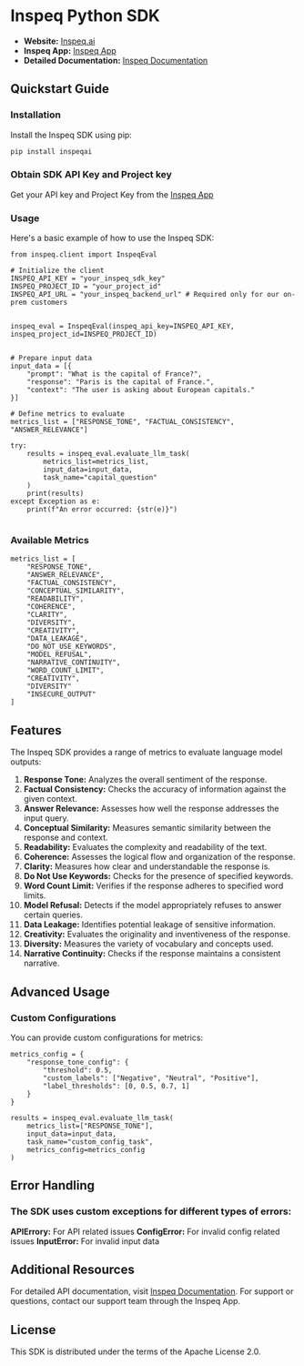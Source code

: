 # Inspeq Python SDK

- **Website:** [Inspeq.ai](https://www.inspeq.ai)
- **Inspeq App:** [Inspeq App](https://platform.inspeq.ai)
- **Detailed Documentation:** [Inspeq Documentation](https://docs.inspeq.ai)

## Quickstart Guide

### Installation

Install the Inspeq SDK using pip:

```bash
pip install inspeqai
```

### Obtain SDK API Key and Project key 

Get your API key and Project Key from the [Inspeq App](https://platform.inspeq.ai)

### Usage
Here's a basic example of how to use the Inspeq SDK:


```
from inspeq.client import InspeqEval

# Initialize the client
INSPEQ_API_KEY = "your_inspeq_sdk_key"
INSPEQ_PROJECT_ID = "your_project_id"
INSPEQ_API_URL = "your_inspeq_backend_url" # Required only for our on-prem customers


inspeq_eval = InspeqEval(inspeq_api_key=INSPEQ_API_KEY, inspeq_project_id=INSPEQ_PROJECT_ID)


# Prepare input data
input_data = [{
    "prompt": "What is the capital of France?",
    "response": "Paris is the capital of France.",
    "context": "The user is asking about European capitals."
}]

# Define metrics to evaluate
metrics_list = ["RESPONSE_TONE", "FACTUAL_CONSISTENCY", "ANSWER_RELEVANCE"]

try:
    results = inspeq_eval.evaluate_llm_task(
        metrics_list=metrics_list,
        input_data=input_data,
        task_name="capital_question"
    )
    print(results)
except Exception as e:
    print(f"An error occurred: {str(e)}")
    
```

### Available Metrics 
```
metrics_list = [
    "RESPONSE_TONE",
    "ANSWER_RELEVANCE",
    "FACTUAL_CONSISTENCY",
    "CONCEPTUAL_SIMILARITY",
    "READABILITY",
    "COHERENCE",
    "CLARITY",
    "DIVERSITY",
    "CREATIVITY",
    "DATA_LEAKAGE",
    "DO_NOT_USE_KEYWORDS",
    "MODEL_REFUSAL",
    "NARRATIVE_CONTINUITY",
    "WORD_COUNT_LIMIT",
    "CREATIVITY",
    "DIVERSITY"
    "INSECURE_OUTPUT"
]
```

## Features

The Inspeq SDK provides a range of metrics to evaluate language model outputs:

1. **Response Tone:** Analyzes the overall sentiment of the response.
2. **Factual Consistency:** Checks the accuracy of information against the given context.
3. **Answer Relevance:** Assesses how well the response addresses the input query.
4. **Conceptual Similarity:** Measures semantic similarity between the response and context.
5. **Readability:** Evaluates the complexity and readability of the text.
6. **Coherence:** Assesses the logical flow and organization of the response.
7. **Clarity:** Measures how clear and understandable the response is.
8. **Do Not Use Keywords:** Checks for the presence of specified keywords.
9. **Word Count Limit:** Verifies if the response adheres to specified word limits.
10. **Model Refusal:** Detects if the model appropriately refuses to answer certain queries.
11. **Data Leakage:** Identifies potential leakage of sensitive information.
12. **Creativity:** Evaluates the originality and inventiveness of the response.
13. **Diversity:** Measures the variety of vocabulary and concepts used.
14. **Narrative Continuity:** Checks if the response maintains a consistent narrative.

## Advanced Usage
### Custom Configurations

You can provide custom configurations for metrics:

```
metrics_config = {
    "response_tone_config": {
        "threshold": 0.5,
        "custom_labels": ["Negative", "Neutral", "Positive"],
        "label_thresholds": [0, 0.5, 0.7, 1]
    }
}

results = inspeq_eval.evaluate_llm_task(
    metrics_list=["RESPONSE_TONE"],
    input_data=input_data,
    task_name="custom_config_task",
    metrics_config=metrics_config
)
```

## Error Handling

### The SDK uses custom exceptions for different types of errors:


 **APIErrory:** For API related issues
 **ConfigError:** For invalid  config related issues
 **InputError:** For invalid input data


## Additional Resources

For detailed API documentation, visit [Inspeq Documentation](https://docs.inspeq.ai).
For support or questions, contact our support team through the Inspeq App.


## License

This SDK is distributed under the terms of the Apache License 2.0.
